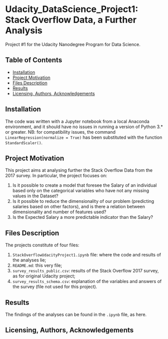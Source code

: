 # Udacity_DataScience_Project1: Stack Overflow Data, a Further Analysis
Project #1 for the Udacity Nanodegree Program for Data Science.

## Table of Contents
- [Installation](#installation)
- [Project Motivation](#project-motivation)
- [Files Description](#files-description)
- [Results](#results)
- [Licensing, Authors, Acknowledgements](#licensing-authors-acknowledgements)

## Installation
The code was written with a Jupyter notebook from a local Anaconda environment, and it should have no issues in running a version of Python 3.* or greater.
NB: for compatibility issues, the command `LinearRegression(normalize = True)` has been substituted with the function `StandardScaler()`.

## Project Motivation
This project aims at analysing further the Stack Overflow Data from the 2017 survey. 
In particular, the project focuses on:
1. Is it possible to create a model that foresee the Salary of an individual based only on the categorical variables who have not any missing values in the Dataset?
2. Is it possible to reduce the dimensionality of our problem (predicting salaries based on other factors), and is there a relation between dimensionality and number of features used?
3. Is the Expected Salary a more predictable indicator than the Salary?

## Files Description
The projects constitute of four files:
1. `StackOverflowUdacityProject1.ipynb` file: where the code and results of the analyses lie;
2. `README.md`: this very file;
3. `survey_results_public.csv`: results of the Stack Overflow 2017 survey, as for original Udacity project;
4. `survey_results_schema.csv`: explanation of the variables and answers of the survey (file not used for this project).

## Results
The findings of the analyses can be found in the `.ipynb` file, as here.

## Licensing, Authors, Acknowledgements
